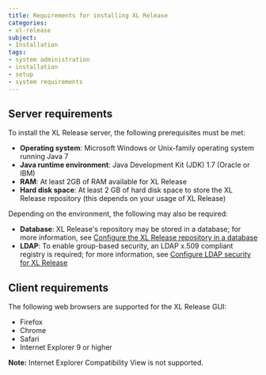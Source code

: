 ```yaml
---
title: Requirements for installing XL Release
categories:
- xl-release
subject:
- Installation
tags:
- system administration
- installation
- setup
- system requirements
---
```


## Server requirements

To install the XL Release server, the following prerequisites must be met:

* **Operating system**: Microsoft Windows or Unix-family operating system running Java 7
* **Java runtime environment**: Java Development Kit (JDK) 1.7 (Oracle or IBM)
* **RAM**: At least 2GB of RAM available for XL Release
* **Hard disk space**: At least 2 GB of hard disk space to store the XL Release repository (this depends on your usage of XL Release)

Depending on the environment, the following may also be required:

* **Database**: XL Release's repository may be stored in a database; for more information, see [Configure the XL Release repository in a database](/xl-release/how-to/configure-the-xl-release-repository-in-a-database.html)
* **LDAP**: To enable group-based security, an LDAP x.509 compliant registry is required; for more information, see [Configure LDAP security for XL Release](/xl-release/how-to/configure-ldap-security-for-xl-release.html)

## Client requirements

The following web browsers are supported for the XL Release GUI:

* Firefox
* Chrome
* Safari
* Internet Explorer 9 or higher

**Note:** Internet Explorer Compatibility View is not supported.
